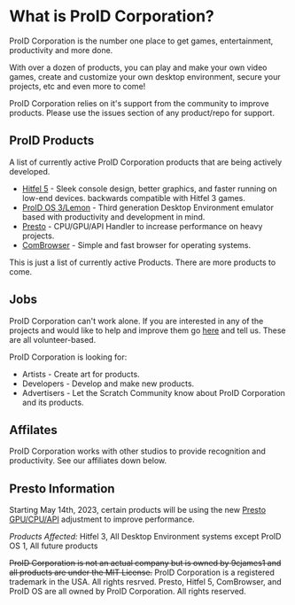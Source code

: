 What is ProID Corporation?
======
ProID Corporation is the number one place to get games, entertainment, productivity and more done.

With over a dozen of products, you can play and make your own video games, create and customize your own desktop environment,
secure your projects, etc and even more to come!


ProID Corporation relies on it's support from the community to improve products. Please use the issues section of any
product/repo for support.

ProID Products
---
A list of currently active ProID Corporation products that are being actively developed.

* [Hitfel 5](https://github.com/ProID-Corporation/Hitfel-5) - Sleek console design, better graphics, and faster running on low-end devices. backwards compatible with Hitfel 3 games.
* [ProID OS 3/Lemon](https://github.com/ProID-Corporation/ProID-OS-Lemon) - Third generation Desktop Environment emulator based with productivity and development in mind.
* [Presto](https://github.com/ProID-Corporation/Presto) - CPU/GPU/API Handler to increase performance on heavy projects.
* [ComBrowser](https://github.com/ProID-Corporation/ComBrowser) - Simple and fast browser for operating systems.

This is just a list of currently active Products. There are more products to come.

Jobs
---
ProID Corporation can't work alone. If you are interested in any of the projects and would like to help and improve them
go [here](https://scratch.mit.edu/studios/25638311/comments) and tell us. These are all volunteer-based.

ProID Corporation is looking for:

* Artists - Create art for products.
* Developers - Develop and make new products.
* Advertisers - Let the Scratch Community know about ProID Corporation and its products.


**Affilates**
---
ProID Corporation works with other studios to provide recognition and productivity. See our affiliates down below.


**Presto Information**
---

Starting May 14th, 2023, certain products will be using the new [Presto GPU/CPU/API](https://github.com/ProID-Corporation/Presto) adjustment to improve performance.

*Products Affected:*
Hitfel 3, All Desktop Environment systems except ProID OS 1, All future products








~~ProID Corporation is not an actual company but is owned by 9cjames1 and all products are under the MIT License.~~
ProID Corporation is a registered trademark in the USA. All rights resrved.
Presto, Hitfel 5, ComBrowser, and ProID OS are all owned by ProID Corporation. All rights reserved.

